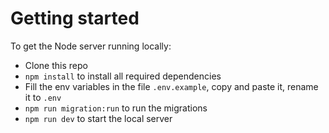 # Getting started

To get the Node server running locally:

- Clone this repo
- `npm install` to install all required dependencies
- Fill the env variables in the file `.env.example`, copy and paste it, rename it to `.env`
- `npm run migration:run` to run the migrations
- `npm run dev` to start the local server